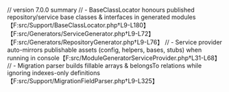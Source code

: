 // version 7.0.0 summary
// - BaseClassLocator honours published repository/service base classes & interfaces in generated modules【F:src/Support/BaseClassLocator.php†L9-L180】【F:src/Generators/ServiceGenerator.php†L9-L72】【F:src/Generators/RepositoryGenerator.php†L9-L76】
// - Service provider auto-mirrors publishable assets (config, helpers, bases, stubs) when running in console【F:src/ModuleGeneratorServiceProvider.php†L31-L68】
// - Migration parser builds fillable arrays & belongsTo relations while ignoring indexes-only definitions【F:src/Support/MigrationFieldParser.php†L9-L325】
